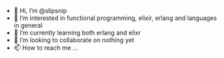 - 👋 Hi, I’m @slipsnip
- 👀 I’m interested in functional programming, elixir, erlang and languages in general
- 🌱 I’m currently learning both erlang and elixr
- 💞️ I’m looking to collaborate on nothing yet
- 📫 How to reach me ...

<!---
slipsnip/slipsnip is a ✨ special ✨ repository because its `README.md` (this file) appears on your GitHub profile.
You can click the Preview link to take a look at your changes.
--->
